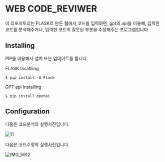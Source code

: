 WEB CODE_REVIWER
=====

이 리포지토리는 FLASK로 만든 웹에서 코드를 입력하면, gpt의 api를 이용해, 입력한 코드를 분석해주거나,
입력한 코드의 잘못된 부분을 수정해주는 프로그램입니다.


Installing
----------
PIP을 이용해서 설치 또는 업데이트를 합니다

FLASK Insatlling

    $ pip install -U Flask

GPT api Installing

    $ pip install openai

Configuration
------------

다음은 코드분석의 실행사진입니다.

![11](https://github.com/alstlr1234/flask/assets/129020671/9fc30977-9ced-4fb5-9cc9-b38779ea6270)

다음은 코드수정의 실행사진입니다.

![IMG_5912](https://github.com/alstlr1234/flask/assets/129020671/f396eff5-01f2-4b25-bbf2-b6011b731e6c)
